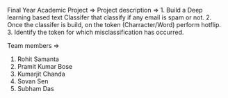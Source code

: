 Final Year Academic Project =>
  Project description =>
    1.	Build a Deep learning based text Classifer that classify if any email is spam or not.
    2.	Once the classifer is build, on the token (Charracter/Word) perform hotflip.
    3.	Identify the token for which misclassification has occurred.

Team members =>
  1. Rohit Samanta 
  2. Pramit Kumar Bose
  3. Kumarjit Chanda
  4. Sovan Sen 
  5. Subham Das
